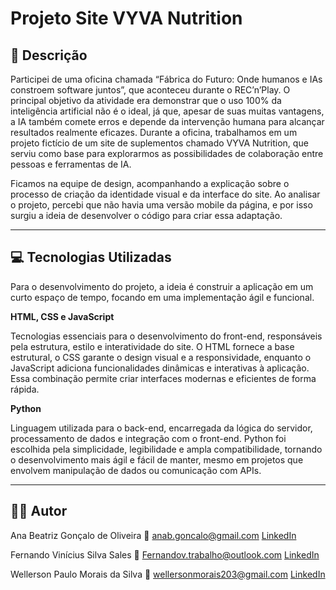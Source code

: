 # Projeto Site VYVA Nutrition
## 📝 Descrição

Participei de uma oficina chamada “Fábrica do Futuro: Onde humanos e IAs constroem software juntos”, que aconteceu durante o REC’n’Play. O principal objetivo da atividade era demonstrar que o uso 100% da inteligência artificial não é o ideal, já que, apesar de suas muitas vantagens, a IA também comete erros e depende da intervenção humana para alcançar resultados realmente eficazes. Durante a oficina, trabalhamos em um projeto fictício de um site de suplementos chamado VYVA Nutrition, que serviu como base para explorarmos as possibilidades de colaboração entre pessoas e ferramentas de IA.

Ficamos na equipe de design, acompanhando a explicação sobre o processo de criação da identidade visual e da interface do site. Ao analisar o projeto, percebi que não havia uma versão mobile da página, e por isso surgiu a ideia de desenvolver o código para criar essa adaptação.

---

## 💻 Tecnologias Utilizadas

Para o desenvolvimento do projeto, a ideia é construir a aplicação em um curto espaço de tempo, focando em uma implementação ágil e funcional.

**HTML, CSS e JavaScript**

  Tecnologias essenciais para o desenvolvimento do front-end, responsáveis pela estrutura, estilo e interatividade do site. O HTML fornece a base estrutural, o CSS garante o design visual e a responsividade, enquanto o JavaScript adiciona funcionalidades dinâmicas e interativas à aplicação. Essa combinação permite criar interfaces modernas e eficientes de forma rápida.

**Python**

  Linguagem utilizada para o back-end, encarregada da lógica do servidor, processamento de dados e integração com o front-end. Python foi escolhida pela simplicidade, legibilidade e ampla compatibilidade, tornando o desenvolvimento mais ágil e fácil de manter, mesmo em projetos que envolvem manipulação de dados ou comunicação com APIs.

---

## 👩‍💻 Autor
Ana Beatriz Gonçalo de Oliveira
📧 anab.goncalo@gmail.com
[LinkedIn](https://www.linkedin.com/in/ana-oliveira-dev)

Fernando Vinícius Silva Sales
📧 Fernandov.trabalho@outlook.com
[LinkedIn](https://www.linkedin.com/in/fernandov-sales/)

Wellerson Paulo Morais da Silva
📧 wellersonmorais203@gmail.com
[LinkedIn](https://www.linkedin.com/in/wellerson-paulo-morais-61289326b)
